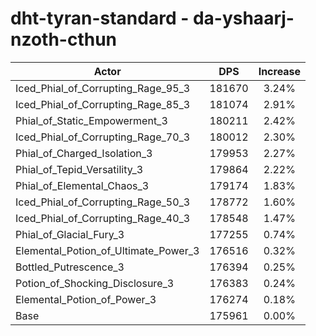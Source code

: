 # dht-tyran-standard - da-yshaarj-nzoth-cthun
| Actor | DPS | Increase |
|---|:---:|:---:|
|Iced_Phial_of_Corrupting_Rage_95_3|181670|3.24%|
|Iced_Phial_of_Corrupting_Rage_85_3|181074|2.91%|
|Phial_of_Static_Empowerment_3|180211|2.42%|
|Iced_Phial_of_Corrupting_Rage_70_3|180012|2.30%|
|Phial_of_Charged_Isolation_3|179953|2.27%|
|Phial_of_Tepid_Versatility_3|179864|2.22%|
|Phial_of_Elemental_Chaos_3|179174|1.83%|
|Iced_Phial_of_Corrupting_Rage_50_3|178772|1.60%|
|Iced_Phial_of_Corrupting_Rage_40_3|178548|1.47%|
|Phial_of_Glacial_Fury_3|177255|0.74%|
|Elemental_Potion_of_Ultimate_Power_3|176516|0.32%|
|Bottled_Putrescence_3|176394|0.25%|
|Potion_of_Shocking_Disclosure_3|176383|0.24%|
|Elemental_Potion_of_Power_3|176274|0.18%|
|Base|175961|0.00%|
